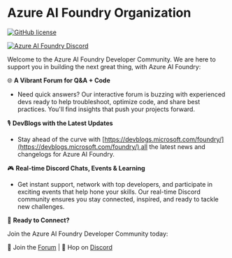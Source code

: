 # Azure AI Foundry Organization

[![GitHub license](https://img.shields.io/github/license/microsoft/ai-agents-for-beginners.svg)](https://github.com/microsoft/ai-agents-for-beginners/blob/master/LICENSE?WT.mc_id=academic-105485-koreyst)

[![Azure AI Foundry Discord](https://dcbadge.limes.pink/api/server/kzRShWzttr)](https://discord.gg/kzRShWzttr)

Welcome to the Azure AI Foundry Developer Community. We are here to support you in building the next great thing, with Azure AI Foundry:

  🌐 **A Vibrant Forum for Q&A + Code**
  
  * Need quick answers? Our interactive forum is buzzing with experienced devs ready to help troubleshoot, optimize code, and share best practices. You'll find insights that push your projects forward.
  
  🎙️ **DevBlogs with the Latest Updates**
  
  * Stay ahead of the curve with [https://devblogs.microsoft.com/foundry/](https://devblogs.microsoft.com/foundry/),all the latest news and changelogs for Azure AI Foundry.
  
  🎮 **Real-time Discord Chats, Events & Learning**
  
  * Get instant support, network with top developers, and participate in exciting events that help hone your skills. Our real-time Discord community ensures you stay connected, inspired, and ready to tackle new challenges.

🔗 **Ready to Connect?**

Join the Azure AI Foundry Developer Community today:

🔗 Join the [Forum](https://aka.ms/azureaifoundry/forum) | 🔗 Hop on [Discord](https://aka.ms/ai/discord)
